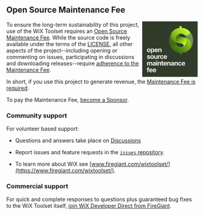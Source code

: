 ## Open Source Maintenance Fee

<a href="https://opensourcemaintenancefee.org/"><img src='https://github.com/wixtoolset/.github/blob/master/profile/images/osmf-logo-square-dark.png' height='146' align='right' /></a>

To ensure the long-term sustainability of this project, use of the WiX Toolset requires an [Open Source Maintenance Fee](https://opensourcemaintenancefee.org). While the source code is freely available under the terms of the [LICENSE](https://github.com/wixtoolset/wix/blob/main/LICENSE.TXT), all other aspects of the project--including opening or commenting on issues, participating in discussions and downloading releases--require [adherence to the Maintenance Fee](https://github.com/wixtoolset/wix/blob/main/OSMFEULA.txt).

In short, if you use this project to generate revenue, the [Maintenance Fee is required](./OSMFEULA.txt).

To pay the Maintenance Fee, [become a Sponsor](https://github.com/sponsors/wixtoolset).


### Community support

For volunteer based support:

* Questions and answers take place on [Discussions](https://github.com/orgs/wixtoolset/discussions)

* Report issues and feature requests in the [`issues` repository](https://github.com/wixtoolset/issues/issues).

* To learn more about WiX see [www.firegiant.com/wixtoolset/](https://www.firegiant.com/wixtoolset/).


### Commercial support

For quick and complete responses to questions plus guaranteed bug fixes to the WiX Toolset itself, [join WiX Developer Direct from FireGiant](https://www.firegiant.com/wix-developer-direct/).
